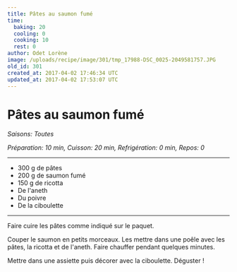 ```yaml
---
title: Pâtes au saumon fumé
time:
  baking: 20
  cooling: 0
  cooking: 10
  rest: 0
author: Odet Lorène
image: /uploads/recipe/image/301/tmp_17988-DSC_0025-2049581757.JPG
old_id: 301
created_at: 2017-04-02 17:46:34 UTC
updated_at: 2017-04-02 17:53:07 UTC
---
```


# Pâtes au saumon fumé

_Saisons: Toutes_

_Préparation: 10 min, Cuisson: 20 min, Refrigération: 0 min, Repos: 0_

---

- 300 g de pâtes
- 200 g de saumon fumé
- 150 g de ricotta
- De l'aneth
- Du poivre
- De la ciboulette

---

Faire cuire les pâtes comme indiqué sur le paquet.

Couper le saumon en petits morceaux. Les mettre dans une poêle avec les pâtes, la ricotta et de l'aneth. Faire chauffer pendant quelques minutes.

Mettre dans une assiette puis décorer avec la ciboulette. Déguster !
